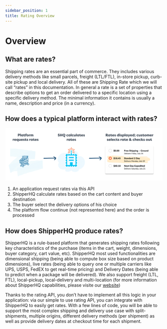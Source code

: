 ```yaml
---
sidebar_position: 1
title: Rating Overview
---
```


# Overview

## What are rates?

Shipping rates are an essential part of commerce. They includes various delivery methods like small parcels, freight (LTL/FTL), in-store pickup, curb-site pickup and local delivery. All of these are Shipping Rate which we will call “rates” in this documentation. In general a rate is a set of properties that describe options to get an order delivered to a specific location using a specific delivery method. The minimal information it contains is usually a name, description and price (in a currency).

## How does a typical platform interact with rates?

![Rating API Overview](./rate-high-level-overview.png)

1. An application request rates via this API
2. ShipperHQ calculate rates based on the cart content and buyer destination
3. The buyer select the delivery options of his choice
4. The platform flow continue (not represented here) and the order is processed

## How does ShipperHQ produce rates?

ShipperHQ is a rule-based platform that generates shipping rates following key characteristics of the purchase (items in the cart, weight, dimensions, buyer category, cart value, etc). ShipperHQ most used functionalities are dimensional shipping (being able to compute box size based on product dimensions), live rates (being able to query one or multiple carriers like UPS, USPS, FedEX to get real-time pricing) and Delivery Dates (being able to predict when a package will be delivered). We also support freight (LTL, FTL), local-pickup, local-delivery and multi-location (for more information about ShipperHQ capabilities, please visite our [website](https://www.shipperhq.com/))

Thanks to the rating API, you don’t have to implement all this logic in your application: via our simple to use rating API, you can integrate with ShipperHQ to easily get rates. With a few lines of code, you will be able to support the most complex shipping and delivery use case with split-shipments, multiple origins, different delivery methods (per shipment) as well as provide delivery dates at checkout time for each shipment.